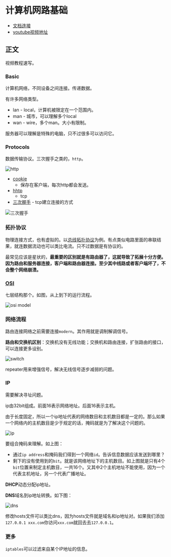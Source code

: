 # 计算机网路基础
> 

* [文档连接](https://blog.csdn.net/basycia/article/details/51880172)
* [youtube视频地址](https://www.youtube.com/watch?v=EcbyD_YycPA&index=2&list=PL6gx4Cwl9DGBpuvPW0aHa7mKdn_k9SPKO)

## 正文

视频教程速写。

### Basic

计算机网络，不同设备之间连接。传递数据。

有许多网络类型。

* lan - local，计算机被限定在一个范围内。
* man - 城市，可以理解多个local
* wan - wire，多个man。大小有限制。

服务器可以理解是特殊的电脑，只不过很多可以访问它。

### Protocols

数据传输协议。三次握手之类的，`http`。

![http](https://raw.githubusercontent.com/JiangWeixian/JS-Tips/master/%E7%BD%91%E7%BB%9C%E5%9F%BA%E7%A1%80/img/httpprotoclos.PNG)

* [cookie](https://zh.wikipedia.org/wiki/Cookie)
    *  保存在客户端，每次http都会发送。
* [hhtp](https://zh.wikipedia.org/wiki/%E8%B6%85%E6%96%87%E6%9C%AC%E4%BC%A0%E8%BE%93%E5%8D%8F%E8%AE%AE) 
    * tcp    
* [三次握手](https://zh.wikipedia.org/wiki/%E4%BC%A0%E8%BE%93%E6%8E%A7%E5%88%B6%E5%8D%8F%E8%AE%AE) - tcp建立连接的方式

![三次握手](https://raw.githubusercontent.com/JiangWeixian/JS-Tips/master/%E7%BD%91%E7%BB%9C%E5%9F%BA%E7%A1%80/img/threewayhandshake.PNG)

### 拓扑协议

物理连接方式，也有虚拟的。以[总线拓扑协议](https://zh.wikipedia.org/wiki/%E5%8C%AF%E6%B5%81%E6%8E%92%E6%8B%93%E6%92%B2)为例。有点类似电路里面的串联结果，就连数据流动也可以类比电流。只不过数据是有协议的。

最常见应该是星状的，**最重要的区别就是有路由器了，这就导致了拓展十分方便。因为路由和服务器连接，客户端和路由器连接。至少其中线路或者客户端坏了，不会整个网络崩溃。**

### [OSI](https://zh.wikipedia.org/wiki/OSI%E6%A8%A1%E5%9E%8B)

七层结构那个。如图，从上到下的运行流程。

![osi model](https://raw.githubusercontent.com/JiangWeixian/JS-Tips/master/%E7%BD%91%E7%BB%9C%E5%9F%BA%E7%A1%80/img/osiPNG.PNG)


### 网络流程

路由连接网络之前需要连接`modern`。其作用就是调制解调信号。

**路由和交换机区别**：交换机没有无线功能；交换机和路由连接，扩张路由的接口，可以连接更多设别。

![switch]()

repeater用来增强信号，解决无线信号逐步减弱的问题。

### IP

需要解决寻址问题。

ip由32bit组成。前面16表示网络地址。后面16表示主机。

由于长度固定，所以一个ip地址代表的网络数目和主机数目都是一定的。那么如果一个网络内的主机数目是少于规定的话，掩码就是为了解决这个问题的。

![ip]()

要组合掩码来理解。如上图：

* 通过`ip address`和掩码我们得到一个网络`id`。告诉信息数据应该发送到哪里？
* 剩下的没有使用到的`bit`。就是该网络地址下的主机数目。如上图就是只有4个`bit`位置来制定主机数目，一共16个。又其中2个主机地址不能使用，因为一个代表主机地址，另一个代表广播地址。

**DHCP**动态分配ip地址。

**DNS**域名到ip地址转换。如下图：

![dns]()

修改hosts文件可以类比dns，因为hosts文件就是域名和ip地址对。如果我们添加`127.0.0.1 xxx.com`你访问`xxx.com`就回去去`127.0.0.1`。

### 更多

`iptables`可以过滤来自某个IP地址的信息。